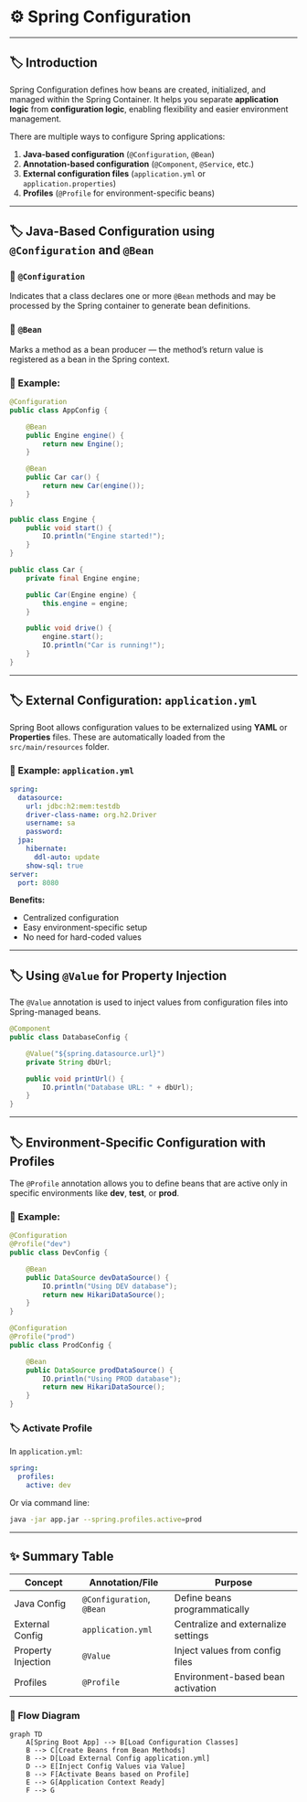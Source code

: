 # ⚙️ Spring Configuration

---

## 🏷️ Introduction

Spring Configuration defines how beans are created, initialized, and managed within the Spring Container. It helps you separate **application logic** from **configuration logic**, enabling flexibility and easier environment management.

There are multiple ways to configure Spring applications:

1. **Java-based configuration** (`@Configuration`, `@Bean`)
2. **Annotation-based configuration** (`@Component`, `@Service`, etc.)
3. **External configuration files** (`application.yml` or `application.properties`)
4. **Profiles** (`@Profile` for environment-specific beans)

---

## 🏷️ Java-Based Configuration using `@Configuration` and `@Bean`

### 🔹 `@Configuration`

Indicates that a class declares one or more `@Bean` methods and may be processed by the Spring container to generate bean definitions.

### 🔹 `@Bean`

Marks a method as a bean producer — the method’s return value is registered as a bean in the Spring context.

### 🧩 Example:

```java
@Configuration
public class AppConfig {

    @Bean
    public Engine engine() {
        return new Engine();
    }

    @Bean
    public Car car() {
        return new Car(engine());
    }
}

public class Engine {
    public void start() {
        IO.println("Engine started!");
    }
}

public class Car {
    private final Engine engine;

    public Car(Engine engine) {
        this.engine = engine;
    }

    public void drive() {
        engine.start();
        IO.println("Car is running!");
    }
}
```

---

## 🏷️ External Configuration: `application.yml`

Spring Boot allows configuration values to be externalized using **YAML** or **Properties** files. These are automatically loaded from the `src/main/resources` folder.

### 🧩 Example: `application.yml`

```yaml
spring:
  datasource:
    url: jdbc:h2:mem:testdb
    driver-class-name: org.h2.Driver
    username: sa
    password:
  jpa:
    hibernate:
      ddl-auto: update
    show-sql: true
server:
  port: 8080
```

**Benefits:**

* Centralized configuration
* Easy environment-specific setup
* No need for hard-coded values

---

## 🏷️ Using `@Value` for Property Injection

The `@Value` annotation is used to inject values from configuration files into Spring-managed beans.

```java
@Component
public class DatabaseConfig {

    @Value("${spring.datasource.url}")
    private String dbUrl;

    public void printUrl() {
        IO.println("Database URL: " + dbUrl);
    }
}
```

---

## 🏷️ Environment-Specific Configuration with Profiles

The `@Profile` annotation allows you to define beans that are active only in specific environments like **dev**, **test**, or **prod**.

### 🧩 Example:

```java
@Configuration
@Profile("dev")
public class DevConfig {

    @Bean
    public DataSource devDataSource() {
        IO.println("Using DEV database");
        return new HikariDataSource();
    }
}

@Configuration
@Profile("prod")
public class ProdConfig {

    @Bean
    public DataSource prodDataSource() {
        IO.println("Using PROD database");
        return new HikariDataSource();
    }
}
```

### 🏷️ Activate Profile

In `application.yml`:

```yaml
spring:
  profiles:
    active: dev
```

Or via command line:

```bash
java -jar app.jar --spring.profiles.active=prod
```

---

## ✨ Summary Table

| Concept            | Annotation/File           | Purpose                             |
| ------------------ | ------------------------- | ----------------------------------- |
| Java Config        | `@Configuration`, `@Bean` | Define beans programmatically       |
| External Config    | `application.yml`         | Centralize and externalize settings |
| Property Injection | `@Value`                  | Inject values from config files     |
| Profiles           | `@Profile`                | Environment-based bean activation   |

### 🔄 Flow Diagram

```mermaid
graph TD
    A[Spring Boot App] --> B[Load Configuration Classes]
    B --> C[Create Beans from Bean Methods]
    B --> D[Load External Config application.yml]
    D --> E[Inject Config Values via Value]
    B --> F[Activate Beans based on Profile]
    E --> G[Application Context Ready]
    F --> G
```
